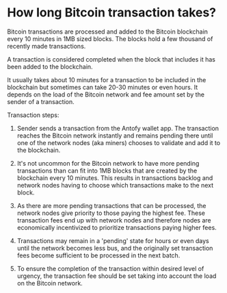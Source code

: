 # How long Bitcoin transaction takes?

Bitcoin transactions are processed and added to the Bitcoin blockchain every 10 minutes in 1MB sized blocks. The blocks hold a few thousand of recently made transactions.

A transaction is considered completed when the block that includes it has been added to the blockchain.

It usually takes about 10 minutes for a transaction to be included in the blockchain but sometimes can take 20-30 minutes or even hours. It depends on the load of the Bitcoin network and fee amount set by the sender of a transaction.

Transaction steps:

1. Sender sends a transaction from the Antofy wallet app. The transaction reaches the Bitcoin network instantly and remains pending there until one of the network nodes (aka miners) chooses to validate and add it to the blockchain.

2. It's not uncommon for the Bitcoin network to have more pending transactions than can fit into 1MB blocks that are created by the blockchain every 10 minutes. This results in transactions backlog and network nodes having to choose which transactions make to the next block.

3. As there are more pending transactions that can be processed, the network nodes give priority to those paying the highest fee. These transaction fees end up with network nodes and therefore nodes are economically incentivized to prioritize transactions paying higher fees.

4. Transactions may remain in a 'pending' state for hours or even days until the network becomes less bus, and the originally set transaction fees become sufficient to be processed in the next batch.

5. To ensure the completion of the transaction within desired level of urgency, the transaction fee should be set taking into account the load on the Bitcoin network.


